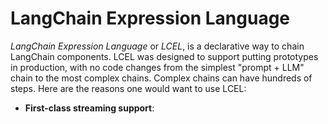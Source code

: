 # LangChain Expression Language

*LangChain Expression Language* or *LCEL*, is a declarative way to chain LangChain components. LCEL was designed to support putting prototypes in production, with no code changes from the simplest "prompt + LLM" chain to the most complex chains. Complex chains can have hundreds of steps. Here are the reasons one would want to use LCEL:

* **First-class streaming support**:  
